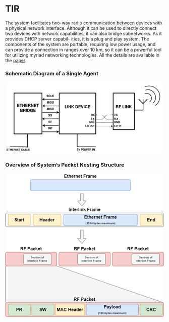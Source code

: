 # TIR

The system facilitates two-way radio communication between devices with a physical network interface. Although it can be used to directly connect two devices with network capabilities, it can also bridge subnetworks. As it provides DHCP server capabil- ities, it is a plug and play system. The components of the system are portable, requiring low power usage, and can provide a connection in ranges over 10 km, so it can be a powerful tool for utilizing myriad networking technologies. All the details are available in the [paper](https://raw.githubusercontent.com/Tigran-teq-Tadevosyan/TIR/main/paper/Paper.pdf).

### Schematic Diagram of a Single Agent
![alt text](https://raw.githubusercontent.com/Tigran-teq-Tadevosyan/TIR/main/paper/Latex/schematic-diagram.png)

### Overview of System’s Packet Nesting Structure
![alt text](https://raw.githubusercontent.com/Tigran-teq-Tadevosyan/TIR/main/paper/Latex/packet-nesting.png)